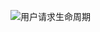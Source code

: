 ![用户请求生命周期](https://www.itophub.io/wiki/media?cache=&w=900&h=182&tok=e24bd8&media=2_6_0%3Adatamodel%3Alifecycle_userrequest.png)
